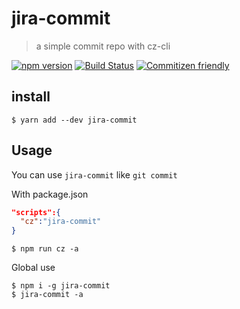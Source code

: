 # jira-commit
> a simple commit repo with cz-cli
    

[![npm version](https://img.shields.io/npm/v/jira-commit.svg?style=flat-square)](https://www.npmjs.org/package/jira-commit)
[![Build Status](https://img.shields.io/travis/likun7981/jira-commit.svg?style=flat-square)](https://travis-ci.org/likun7981/jira-commit)
[![Commitizen friendly](https://img.shields.io/badge/commitizen-friendly-brightgreen.svg?style=flat-square)](http://commitizen.github.io/cz-cli/)

## install
```
$ yarn add --dev jira-commit
```

## Usage

You can use `jira-commit` like `git commit`
  
  
With package.json
```json
"scripts":{
  "cz":"jira-commit"
}
```

```
$ npm run cz -a 
```

Global use 

```
$ npm i -g jira-commit
$ jira-commit -a
```
